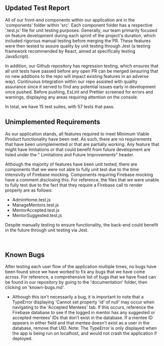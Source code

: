 ## Updated Test Report

All of our front-end components within our application are in the 'components' folder within 'src'. Each component folder has a respective '.test.js' file for unit testing purposes. Generally, our team primarily focused on feature development during each sprint of the project's duration, which included rigorous manual testing before merging the PR. These features were then tested to assure quality by unit testing through Jest (a testing framework recommended by React, aimed at specifically testing JavaScript).

In addition, our Github repository has regression testing, which ensures that all unit tests have passed before any open PR can be merged (ensuring that no new additions to the repo will impact existing features in an adverse way). Continuous Integration within our repo assisted with quality assurance since it served to find any potential issues early in development once pushed. Before pushing, EsLint and Prettier screened for errors and warnings, displaying any areas requiring attention on the console.

In total, we have 15 test suites, with 57 tests that pass.

## Unimplemented Requirements

As our application stands, all features required to meet Minimum Viable Product functionality have been met. As such, there are no requirements that have been unimplemented or that are partially working. Any feature that might have limitations or that could benefit from future development are listed under the " Limitations and Future Improvements" header.

Although the majority of features have been unit tested, there are components that we were not able to fully unit test due to the time intensivity of Firebase mocking. Components requiring Firebase mocking have a comment disclosing this. For reference, the files that we were unable to fully test due to the fact that they require a Firebase call to render properly are as follows:

- AdminHome.test.js
- ManageMentors.test.js
- MentorAccepted.test.js
- MentorSuggested.test.js

Despite manually testing to ensure functionality, the back-end could benefit in the future through unit testing via Jest.

<br>

## Known Bugs

After testing each user flow of the application multiple times, no bugs have been found since we have worked to fix any bugs that we have come across. For reference, a comprehensive list of bugs that we have fixed can be found in our repository by going to the 'documentation' folder, then clicking on 'known-bugs.md'.

- Although this isn't necessarily a bug, it is important to note that a TypeError displaying 'Cannot set property 'id' of null' may occur when navigating to the 'Accepted Mentees' tab. If this occurs, reference the Firebase database to see if the logged in mentor has any suggested or accepted mentees’ IDs that don’t exist in the database. If a mentee ID appears in either field and that mentee doesn't exist as a user in the database, remove that UID. Note: The TypeError is only displayed when the app is being run on localhost, and would not crash the application if deployed.
